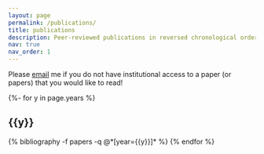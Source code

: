 ```yaml
---
layout: page
permalink: /publications/
title: publications
description: Peer-reviewed publications in reversed chronological order.
nav: true
nav_order: 1
---
```

Please <a href="mailto:r.g.stockey@soton.ac.uk">email</a> me if you do not have institutional access to a paper (or papers) that you would like to read!

<!-- _pages/publications.md -->
<div class="publications">

{%- for y in page.years %}
  <h2 class="year">{{y}}</h2>
  {% bibliography -f papers -q @*[year={{y}}]* %}
{% endfor %}

</div>

